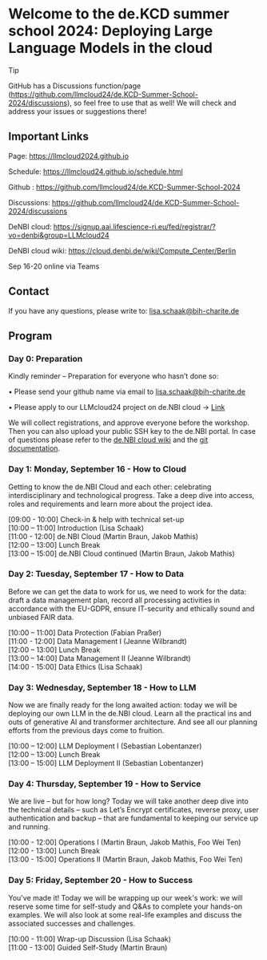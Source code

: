 # Welcome to the de.KCD summer school 2024: Deploying Large Language Models in the cloud

>[!TIP]
>GitHub has a Discussions function/page (https://github.com/llmcloud24/de.KCD-Summer-School-2024/discussions), so feel free to use that as well!
>We will check and address your issues or suggestions there!

## Important Links 

Page: https://llmcloud2024.github.io

Schedule: https://llmcloud24.github.io/schedule.html  

Github : https://github.com/llmcloud24/de.KCD-Summer-School-2024  

Discussions: https://github.com/llmcloud24/de.KCD-Summer-School-2024/discussions

DeNBI cloud: https://signup.aai.lifescience-ri.eu/fed/registrar/?vo=denbi&group=LLMcloud24  

DeNBI cloud wiki: https://cloud.denbi.de/wiki/Compute_Center/Berlin

Sep 16-20 online via Teams

## Contact 

If you have any questions, please write to: lisa.schaak@bih-charite.de 


## Program

### Day 0: Preparation

Kindly reminder – Preparation for everyone who hasn’t done so:

•	Please send your github name via email to lisa.schaak@bih-charite.de

•	Please apply to our LLMcloud24 project on de.NBI cloud -> [Link](https://signup.aai.lifescience-ri.eu/fed/registrar/?vo=denbi&group=LLMcloud24)

We will collect registrations, and approve everyone before the workshop. Then you can also upload your public SSH key to the de.NBI portal. In case of questions please refer to the [de.NBI cloud wiki](https://cloud.denbi.de/wiki/registration/) and the [git documentation](https://git-scm.com/book/en/v2).


### Day 1: Monday, September 16 - How to Cloud

Getting to know the de.NBI Cloud and each other: celebrating interdisciplinary and technological progress. Take a deep dive into access, roles and requirements and learn more about the project idea. 

[09:00 - 10:00] Check-in & help with technical set-up  
[10:00 – 11:00] Introduction (Lisa Schaak)  
[11:00 - 12:00] de.NBI Cloud (Martin Braun, Jakob Mathis)  
[12:00 – 13:00] Lunch Break  
[13:00 – 15:00] de.NBI Cloud continued (Martin Braun, Jakob Mathis)  

  
### Day 2: Tuesday, September 17 - How to Data

Before we can get the data to work for us, we need to work for the data: draft a data management plan, record all processing activities in accordance with the EU-GDPR, ensure IT-security and ethically sound and unbiased FAIR data.
  
[10:00 – 11:00] Data Protection (Fabian Praßer)  
[11:00 - 12:00] Data Management I (Jeanne Wilbrandt)  
[12:00 – 13:00] Lunch Break  
[13:00 – 14:00] Data Management II (Jeanne Wilbrandt)  
[14:00 - 15:00] Data Ethics (Lisa Schaak)  


  
### Day 3: Wednesday, September 18 - How to LLM

 Now we are finally ready for the long awaited action: today we will be deploying our own LLM in the de.NBI cloud. Learn all the practical ins and outs of generative AI and transformer architecture. And see all our planning efforts from the previous days come to fruition.

[10:00 – 12:00] LLM Deployment I (Sebastian Lobentanzer)  
[12:00 – 13:00] Lunch Break  
[13:00 – 15:00] LLM Deployment II (Sebastian Lobentanzer)  


### Day 4: Thursday, September 19 - How to Service
  
We are live – but for how long? Today we will take another deep dive into the technical details – such as Let’s Encrypt certificates, reverse proxy, user authentication and backup – that are fundamental to keeping our service up and running.

[10:00 - 12:00] Operations I (Martin Braun, Jakob Mathis, Foo Wei Ten)  
[12:00 - 13:00] Lunch Break  
[13:00 - 15:00] Operations II (Martin Braun, Jakob Mathis, Foo Wei Ten)  

### Day 5: Friday, September 20 - How to Success
   
You've made it! Today we will be wrapping up our week's work: we will reserve some time for self-study and Q&As to complete your hands-on examples. We will also look at some real-life examples and discuss the associated successes and challenges.

[10:00 - 11:00] Wrap-up Discussion (Lisa Schaak)  
[11:00 - 13:00] Guided Self-Study (Martin Braun)  
